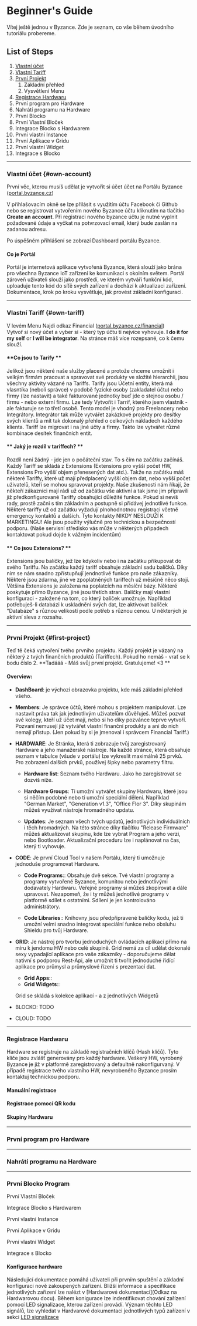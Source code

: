 # Beginner's Guide

Vítej ještě jednou v Byzance. Zde je seznam, co vše během úvodního tutoriálu probereme.

## List of Steps

1. [Vlastní účet](#own-account)
2. [Vlastní Tariff](#own-tariff)
3. [První Projekt](#first-project)
   1. Základní přehled
   2. Vysvětlení Menu
4. [Registrace Hardwaru](#registrace-hardwaru)
5. První program pro Hardware
6. Nahrátí programu na Hardware
7. První Blocko
8. První Vlastní Bloček
9. Integrace Blocko s Hardwarem
10. První vlastní Instance
11. První Aplikace v Gridu 
12. První vlastní Widget
13. Integrace s Blocko

---

### Vlastní účet {#own-account}

První věc, kterou musíš udělat je vytvořit si účet účet na Portálu Byzance \([portal.byzance.cz](/portal.byzance.cz)\)

V přihlašovacím okně se lze přilásit s využitím účtu Facebook či Github nebo se registrovat vytvořením nového Byzance účtu kliknutím na tlačítko **Create an account**. Při registraci nového byzance účtu je nutné vyplnit požadované údaje a vyčkat na potvrzovací email, který bude zaslán na zadanou adresu.

Po úspěšném přihlášení se zobrazí Dashboard portálu Byzance.

#### **Co je Portál**

Portál je internetová aplikace vytvořená Byzance, která slouží jako brána pro všechna Byzance IoT zařízení ke komunikaci s okolním světem. Portál zároveň uživateli slouží jako prostředí, ve kterém vytváří funkční kód, uploaduje tento kód do síťě svých zařízení a dochází k aktualizaci zařízení. Dokumentace, krok po kroku vysvětluje, jak provést základní konfiguraci.

---

### Vlastní Tariff {#own-tariff}

V levém Menu Najdi odkaz Financial \([portal.byzance.cz/financial](/portal.byzance.cz/financial)\)  
Vytvoř si nový účet a vyber si - který typ účtu ti nejvíce vyhovuje. **I do it for my self** or **I will be integrator**. Na stránce máš více rozepsané, co k čemu slouží.

#### **Co jsou to Tarify **

Jelikož jsou některé naše služby placené a protože chceme umožnit i velkým firmám pracovat a spravovat své produkty ve složité hierarchii, jsou všechny aktivity vázané na Tariffs. Tarify jsou Účetní entity, která má vlasntíka \(neboli správce\) v podobě fyzické osoby \(zakladatel účtu\) nebo firmy \(lze nastavit\) a také fakturované jednotky buď jde o stejnou osobu / firmu - nebo externí firmu. Lze tedy Vytvořit i Tarrif, kterého jsem vlastník - ale fakturuje se to třetí osobě. Tento model je vhodný pro Freelancery nebo Integrátory. Integrátor tak může vytvářet zakázkové projekty pro desítky svých klientů a mít tak dokonalý přehled o celkových nákladech každého klienta. Tariff lze migrovat i na jiné účty a firmy. Takto lze vytvářet různé kombinace desítek finančních entit.

#### ** Jaký je rozdíl v tariffech? **

Rozdíl není žádný - jde jen o počáteční stav. To s čím na začátku začínáš.  Každý Tariff se skládá z Extensions \(Extensions pro vyšší počet HW, Extensions Pro vyšší objem přenesených dat atd.\). Takže na začátku máš některé Tariffy, které už mají předplacený vyšší objem dat, nebo vyšší počet uživatelů, kteří se mohou spravovat projekty. Naše zkušenosti nám říkají, že někteří zákazníci mají rádi už od začátku vše aktivní a tak jsme jim připravili již předkonfigurované Tariffy obsahující důležité funkce. Pokud si nevíš rady, prostě začni s tím základním a postupně si přidávej jednotlivé funkce. Některé tariffy už od začátku vyžadují plnohodnotnou registraci včetně emergency kontaktů a dalších. Tyto kontakty NIKDY NESLOUŽÍ K MARKETINGU! Ale jsou použity výlučně pro technickou a bezpečností podporu. \(Naše servisní středisko vás může v některých případech kontaktovat pokud dojde k vážným incidentům\)

#### ** Co jsou Extensions? **

Extensions jsou balíčky, jež lze kdykoliv nebo i na začátku přikupovat do svého Tariffu. Na začátku každý tariff obsahuje základní sadu balíčků. Díky nim se nám snadno zpřístupňují jendnotlivé funkce pro naše zákazníky. Některé jsou zdarma, jiné ve zpoplatněných tariffech už měsíčně něco stojí. Většina Extensions je založena na poplatcích na měsíční bázy. Některé poskytuje přímo Byzance, jiné jsou třetích stran. Balíčky mají vlastní konfiguraci - založené na tom, co který balíček umožnuje. Například potřebuješ-li databázi k uskladnění svých dat, lze aktivovat balíček "Databáze" s různou velikostí podle potřeb s různou cenou. U některých je aktivní sleva z rozsahu.

---

### První Projekt {#first-project}

Teď tě čeká vytvoření tvého prvního projektu. Každý projekt je vázaný na některý z tvých finančních produktů \(Tariffech\). Pokud ho nemáš - vrať se k bodu číslo 2. **Tadááá - Máš svůj první projekt. Gratulujeme! &lt;3 **

#### **Overview:**

* **DashBoard**: je výchozí obrazovka projektu, kde máš základní přehled všeho.

* **Members**: Je správce účtů, které mohou s projektem manipulovat. Lze nastavit práva tak jak jednotlivým uživatelům důvěřuješ. Můžeš pozvat své kolegy, kteří už účet mají, nebo si ho díky pozvánce teprve vytvoří. Pozvaní nemusejí již vytvářet vlastní finanční produkty a ani do nich nemají přístup. \(Jen pokud by si je jmenoval i správcem Financial Tariff.\)

* **HARDWARE**: Je Stránka, která ti zobrazuje tvůj zaregistrovaný Hardware a jeho manažerské nástroje. Na každé stránce, která obsahuje seznam v tabulce \(všude v portálu\) lze vykreslit maximálně 25 prvků. Pro zobrazení dalších prvků, používej šipky nebo parametry filtru.

  * **Hardware list**: Seznam tvého Hardwaru. Jako ho zaregistrovat se dozvíš níže.

  * **Hardware Groups**: Ti umožní vytvářet skupiny Hardwaru, které jsou si něčím podobné nebo ti umožní speciální dělení. Například "German Market", "Generation v1.3", "Office Flor 3". Díky skupinám můžeš využívat nástroje hromadného updatu.

  * **Updates**: Je seznam všech tvých updatů, jednotlivých individuálních i těch hromadných. Na této stránce díky tlačítku "Release Firmware" můžeš aktualizovat skupinu, kde lze vybrat Program a jeho verzi, nebo Bootloader. Aktualizační proceduru lze i naplánovat na čas, který ti vyhovuje.

* **CODE**: Je první Cloud Tool v našem Portálu, který ti umožnuje jednoduše programovat Hardware.

  * **Code Programs**:: Obsahuje dvě sekce. Tvé vlastní programy a programy vytvořené Byzance, komunitou nebo jednotlivými dodavately Hardwaru. Veřejné programy si můžeš zkopírovat a dále upravovat. Nezapomeň, že i ty můžeš jednotlivé programy v platformě sdílet s ostatními. Sdílení je jen kontrolováno administrátory.

  * **Code Libraries**:: Knihovny jsou předpřipravené balíčky kodu, jež ti umožní velmi snadno integrovat speciální funkce nebo obsluhu Shieldu pro tvůj Hardware.

* **GRID**: Je nástroj pro tvorbu jednoduchých ovládacích aplikací přímo na míru k jendomu HW nebo celé skupině. Grid nemá za cíl udělat dokonalé sexy vypadající aplikace pro vaše zákazníky - doporučujeme dělat nativní s podporou Rest-Api, ale umožnit ti tvořit jednoduché řídící aplikace pro průmysl a průmyslové řízení s prezentací dat.

  * **Grid Apps**::
  * **Grid Widgets**::

  Grid se skládá s kolekce aplikací - a z jednotlivých Widgetů

* BLOCKO: TODO

* CLOUD:  TODO

---

### Registrace Hardwaru

Hardware se registruje na základě  registračních klíčů \(Hash klíčů\). Tyto klíče jsou zvlášť generovány pro každý hardware. Veškerý HW, vyrobený Byzance je již v platformě zaregistrovaný a defaultně nakonfigurvaný. V případě registrace tvého vlastního HW, nevyrobeného Byzance prosím kontaktuj technickou podporu.

#### Manuální registrace



#### Registrace pomocí QR kodu

#### Skupiny Hardwaru

---

### První program pro Hardware

---

### Nahrátí programu na Hardware

---

### První Blocko Program

První Vlastní Bloček

Integrace Blocko s Hardwarem

První vlastní Instance

První Aplikace v Gridu

První vlastní Widget

Integrace s Blocko

#### 

#### Konfigurace hardware

Následující dokumentace pomáhá uživateli při prvním spuštění a základní konfiguraci nově zakoupených zařízení. Bližší informace a specifikace jednotlivých zařízení lze nalézt v [Hardwarové dokumentaci](Odkaz na Hardwarovou docu). Během konigurace lze indentifikovat chování zařízení pomocí LED signalizace, kterou zařízení provádí. Význam těchto LED signálů, lze vyhledat v Hardvarové dokumentaci jednotlivých typů zařízení v sekci [LED signalizace](/byzance_documentation/hardware_intro/hardware/iodag3e/led-signalizace.md)

